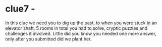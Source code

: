# clue7 - <!--<br></br><tr></tr>-->
<!--<br></br><tr></tr>-->
In this clue we need you to dig up the past, to when you were stuck in an elevator shaft. 5 rooms in total you had to solve, cryptic puzzles and challenges it involved. Little did you know you needed one more answer, only after you submitted did we plant her. 
